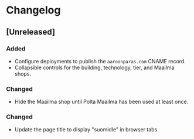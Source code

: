 # Changelog

## [Unreleased]
### Added
- Configure deployments to publish the `aaroonparas.com` CNAME record.
- Collapsible controls for the building, technology, tier, and Maailma shops.

### Changed
- Hide the Maailma shop until Polta Maailma has been used at least once.
### Changed
- Update the page title to display "suomidle" in browser tabs.
